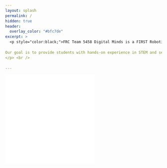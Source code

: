 ```yaml
---
layout: splash
permalink: /
hidden: true
header:
  overlay_color: "#bfc7de"
excerpt: >
  <p style="color:black;">FRC Team 5458 Digital Minds is a FIRST Robotics team founded on August 26, 2014 when the Davis High School’s FIRST Robotics team, 1678 Citrus Circuits introduced their passion for robotics to the Woodland High School and Pioneer High School students.

Our goal is to provide students with hands-on experience in STEM and serve as a productive learning environment that fosters collaborative skills in engineering and management.
</p> <br />

---
```


![header0](digital-minds.png)
